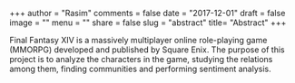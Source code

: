 +++
author = "Rasim"
comments = false
date = "2017-12-01"
draft = false
image = ""
menu = ""
share = false
slug = "abstract"
title= "Abstract"
+++

Final Fantasy XIV is a massively multiplayer online role-playing game (MMORPG) developed and published by Square Enix. The purpose of this project is to analyze the characters in the game, studying the relations among them, finding communities and performing sentiment analysis.
